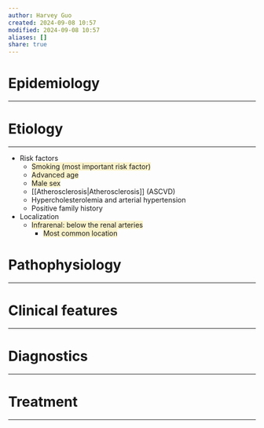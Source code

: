 ```yaml
---
author: Harvey Guo
created: 2024-09-08 10:57
modified: 2024-09-08 10:57
aliases: []
share: true
---
```

# Epidemiology
---


# Etiology
---
- Risk factors 
	- <span style="background:rgba(240, 200, 0, 0.2)">Smoking (most important risk factor) </span>
	- <span style="background:rgba(240, 200, 0, 0.2)">Advanced age</span>
	- <span style="background:rgba(240, 200, 0, 0.2)">Male sex</span>
	- [[Atherosclerosis|Atherosclerosis]] (ASCVD)
	- Hypercholesterolemia and arterial hypertension
	- Positive family history
- Localization
	- <span style="background:rgba(240, 200, 0, 0.2)">Infrarenal: below the renal arteries </span>
		- <span style="background:rgba(240, 200, 0, 0.2)">Most common location</span>

# Pathophysiology
---


# Clinical features
---


# Diagnostics
---


# Treatment
---

